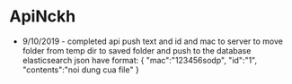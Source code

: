 # ApiNckh

- 9/10/2019 - completed api push text and id and mac to server to move folder from temp dir to saved folder and push to the database elasticsearch
json have format:
{
  "mac":"123456sodp",
  "id":"1",
  "contents":"noi dung cua file"
}
